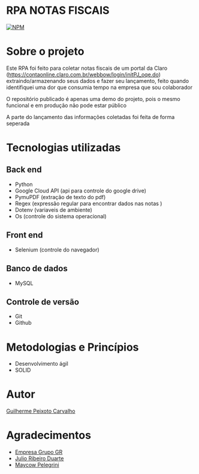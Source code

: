 # RPA NOTAS FISCAIS
[![NPM](https://img.shields.io/npm/l/react)](https://github.com/Guilhermepxt04/RPA_NF/blob/main/LICENSE) 

# Sobre o projeto

Este RPA foi feito para coletar notas fiscais de um portal da Claro (https://contaonline.claro.com.br/webbow/login/initPJ_oqe.do) 
extraindo/armazenando seus dados e fazer seu lançamento, feito quando identifiquei uma dor que consumia tempo na empresa que sou colaborador

O repositório publicado é apenas uma demo do projeto, pois o mesmo funcional e em produção não pode estar público 

A parte do lançamento das informações coletadas foi feita de forma seperada 

# Tecnologias utilizadas
## Back end
- Python
- Google Cloud API (api para controle do google drive)
- PymuPDF (extração de texto do pdf)
- Regex (expressão regular para encontrar dados nas notas )
- Dotenv (variaveis de ambiente)
- Os (controle do sistema operacional)
## Front end
- Selenium (controle do navegador)
## Banco de dados
- MySQL

## Controle de versão
- Git
- Github

# Metodologias e Princípios
- Desenvolvimento ágil
- SOLID


# Autor

[Guilherme Peixoto Carvalho](www.linkedin.com/in/guilherme-peixoto-dev)

# Agradecimentos 
- [Empresa Grupo GR](https://www.linkedin.com/company/grupo-gr/mycompany/)
- [Julio Ribeiro Duarte](https://www.linkedin.com/in/julio-ribeiro-duarte/)
- [Maycow Pelegrini](https://www.linkedin.com/in/maycow-pelegrini/)


